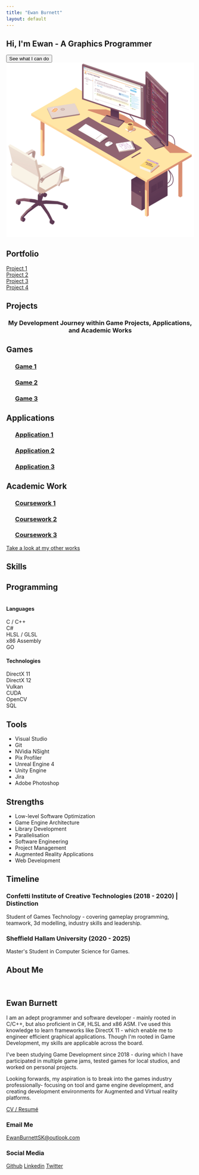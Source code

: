 ```yaml
---
title: "Ewan Burnett"
layout: default
---
```


<html>
    <head>
        <meta charset="UTF-8">
        <meta name = 'viewport' content = 'width = device-width, initial-scale = 1.0'>
        <title>Portfolio</title>
        <link rel = 'stylesheet' href = '/assets/css/stylesheet.css'>
        <link rel="stylesheet" href="/assets/css/flickity.css" media="screen">
        <link rel="stylesheet" href="/assets/css/fullscreen.css" media="screen">
    </head>
    <body>
        <section id = 'home'>
            <div class="pagewrapper">    <!--class = 'main'-->
                <div class = 'sitedemo'>
                    <!--Embed WebGl mini-project here-->
                    <canvas id = 'demoCanvas' width = '1280' height = '720'></canvas>
                    <script src="/assets/script/gl-matrix.js"></script>
                    <script src="/assets/script/sitedemo.js"></script>
                </div>
                <div class = 'tagline'>
                    <h1>Hi, I'm Ewan - A Graphics Programmer</h1>
                    <button class = 'demo' onClick = "window.location.href='#portfolio'">See what I can do </button>
                    <br/>
                    <img class = "tagimage" src = "Resources/SiteDemo/Thumbnail.png"/>
                </div>
            </div>
        </section>
        <section id="portfolio">
            <div class = 'pagewrapper'> 
                <h1 class = 'title'>Portfolio</h1>
                <div class="showreel js-flickity" data-flickity='{ "wrapAround": true, "autoPlay":true, "fullscreen":true, "cellselector":".slide" }'>
                    <div class="slide" id = 'project1'><a href = '#'>Project 1</a></div>
                    <div class="slide" id = 'project2'><a href = '#'>Project 2</a></div>
                    <div class="slide" id = 'project3'><a href = '#'>Project 3</a></div>
                    <div class="slide" id = 'project4'><a href = '#'>Project 4</a></div>
                </div>    
                <div class = 'project'>
                    <h2>Projects</h2>
                    <h3 style = 'text-align: center;'>My Development Journey within Game Projects, Applications, and Academic Works</h3>
                    <div class = 'works'>
                        <h2>Games</h2>
                        <!--<img src = "Resources/Icons/Game.jpg"/>-->
                        <div>
                            <ul><a href = '#'><h3>Game 1</h3></a></ul>
                            <ul><a href = '#'><h3>Game 2</h3></a></ul>
                            <ul><a href = '#'><h3>Game 3</h3></a></ul>
                        </div>
                        <h2>Applications</h2>
                        <div>
                            <ul><a href = '#'><h3>Application 1</h3></a></ul>
                            <ul><a href = '#'><h3>Application 2</h3></a></ul>
                            <ul><a href = '#'><h3>Application 3</h3></a></ul>
                        </div>
                        <h2>Academic Work</h2>
                        <div>
                            <ul><a href = '#'><h3>Coursework 1</h3></a></ul>
                            <ul><a href = '#'><h3>Coursework 2</h3></a></ul>
                            <ul><a href = '#'><h3>Coursework 3</h3></a></ul>
                        </div>
                    </div>
                    <a href = '/projects/'>Take a look at my other works</a>
                </div>            
            </div>
        </section>
        <section id="skills">
       <div class = 'pagewrapper'>
            <h1 class = 'title'>Skills</h1>
            <div class = 'tech'>
                <div class = 'skill'>
                    <h2>Programming</h2>
                    <div class = 'column'>
                        <h4>Languages</h4>
                        <div class = 'row'>C / C++ </div>
                        <div class = 'row'>C# </div>
                        <div class = 'row'>HLSL / GLSL </div>     
                        <div class = 'row'>x86 Assembly </div>    
                        <div class = 'row'>GO </div>                   
                    </div>
                    <div class = 'column'>
                        <h4>Technologies</h4>
                        <div class = 'row'>DirectX 11 </div>
                        <div class = 'row'>DirectX 12</div>
                        <div class = 'row'>Vulkan </div>     
                        <div class = 'row'>CUDA </div>    
                        <div class = 'row'>OpenCV </div>      
                        <div class = 'row'>SQL </div>      
                    </div>
                </div>
                <div class = 'skill'>
                    <h2>Tools</h2>
                    <ul>
                        <li>Visual Studio</li>
                        <li>Git</li>
                        <li>NVidia NSight</li>
                        <li>Pix Profiler</li>
                        <li>Unreal Engine 4</li>
                        <li>Unity Engine</li>
                        <li>Jira</li> 
                        <li>Adobe Photoshop</li>
                    </ul>
                </div>
                <div class = 'skill'>
                    <h2>Strengths</h2>
                    <ul>
                        <li>Low-level Software Optimization</li>
                        <li>Game Engine Architecture</li>
                        <li>Library Development</li>
                        <li>Parallelisation</li>
                        <li>Software Engineering</li>
                        <li>Project Management</li>
                        <li>Augmented Reality Applications</li>
                        <li>Web Development</li>
                    </ul>
                </div>
            </div>
            <div class = 'timeline'>
            <h2>Timeline</h2>
                    <div>
                        <h3>Confetti Institute of Creative Technologies (2018 - 2020) | Distinction</h3>
                        <p>Student of Games Technology - covering gameplay programming, teamwork, 3d modelling, industry skills and leadership.</p>
                    </div>
                    <div>
                        <h3>Sheffield Hallam University (2020 - 2025)</h3>
                        <p>Master's Student in Computer Science for Games.</p>
                    </div>
            </div>
        </div>
       </section>
       <section id = "details">
       <div class = 'pagewrapper'>
            <h1 class = 'title'>About Me</h1>
            <div class = 'about'>
                        <img class = 'promoimage' href = "https://dummyimage.com/400x600/9fa19c/fff.png&text=Promo+Image+(400x600)">
                    <div>
                        <div id = 'intro'>
                            <div id = 'summary'>
                                <h2>Ewan Burnett</h2>
                                <p>
                                I am an adept programmer and software developer - mainly rooted in C/C++, but also proficient in C#, HLSL and x86 ASM. I've used this knowledge to learn frameworks like DirectX 11 - which enable me to engineer efficient graphical applications. Though I'm rooted in Game Development, my skills are applicable across the board.
                                </p>
                                <p>I've been studying Game Development since 2018 - during which I have participated in multiple game jams, tested games for local studios, and worked on personal projects. </p>
                                <p>
                                Looking forwards, my aspiration is to break into the games industry professionally- focusing on tool and game engine development, and creating development environments for Augmented and Virtual reality platforms. 
                                </p>
                                <a class = 'resumebutton' href = '/Resources/Ewan Burnett CV 2021-2022.pdf' target = "_blank">CV / Resumé</a>
                            <div class="contact">
                                <div id = 'email'>
                                    <h3>Email Me</h3>
                                    <a href = 'mailto:ewanburnettsk@outlook.com'>EwanBurnettSK@outlook.com</a>
                                </div>
                                <div id = 'social'>
                                    <h3>Social Media</h3>                            
                                        <a href = 'https://github.com/ewanburnett'>Github</a>
                                        <a href = 'https://www.linkedin.com/in/ewanburnettsk'>Linkedin</a>
                                        <a href = 'https://twitter.com/strikerdev_'>Twitter</a>                            
                                </div>
                            </div>
                        </div>
                    </div>
                </div>
            </div>
        </div>
       </section>
       <script src="/assets/script/flickity.pkgd.min.js"></script>
       <script src="/assets/script/fullscreen.js"></script>
    </body>
</html>
